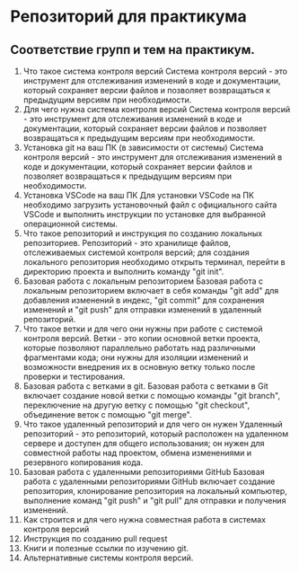 # Репозиторий для практикума
## Соответствие групп и тем на практикум.

1. Что такое система контроля версий
Система контроля версий - это инструмент для отслеживания изменений в коде и документации, который сохраняет версии файлов и позволяет возвращаться к предыдущим версиям при необходимости.
2. Для чего нужна система контроля версий
Система контроля версий - это инструмент для отслеживания изменений в коде и документации, который сохраняет версии файлов и позволяет возвращаться к предыдущим версиям при необходимости.
3. Установка git на ваш ПК (в зависимости от системы)
Система контроля версий - это инструмент для отслеживания изменений в коде и документации, который сохраняет версии файлов и позволяет возвращаться к предыдущим версиям при необходимости.
4. Установка VSCode на ваш ПК
Для установки VSCode на ПК необходимо загрузить установочный файл с официального сайта VSCode и выполнить инструкции по установке для выбранной операционной системы.
5. Что такое репозиторий и инструкция по созданию локальных репозиториев.
Репозиторий - это хранилище файлов, отслеживаемых системой контроля версий; для создания локального репозитория необходимо открыть терминал, перейти в директорию проекта и выполнить команду "git init".
6. Базовая работа с локальным репозиторием
Базовая работа с локальным репозиторием включает в себя команды "git add" для добавления изменений в индекс, "git commit" для сохранения изменений и "git push" для отправки изменений в удаленный репозиторий.
7. Что такое ветки и для чего они нужны при работе с системой контроля версий.
Ветки - это копии основной ветки проекта, которые позволяют параллельно работать над различными фрагментами кода; они нужны для изоляции изменений и возможности внедрения их в основную ветку только после проверки и тестирования.
8. Базовая работа с ветками в git.
Базовая работа с ветками в Git включает создание новой ветки с помощью команды "git branch", переключение на другую ветку с помощью "git checkout", объединение веток с помощью "git merge".
9. Что такое удаленный репозиторий и для чего он нужен
Удаленный репозиторий - это репозиторий, который расположен на удаленном сервере и доступен для общего использования; он нужен для совместной работы над проектом, обмена изменениями и резервного копирования кода.
10. Базовая работа с удаленными репозиториями GitHub
Базовая работа с удаленными репозиториями GitHub включает создание репозитория, клонирование репозитория на локальный компьютер, выполнение команд "git push" и "git pull" для отправки и получения изменений.
11. Как строится и для чего нужна совместная работа в системах контроля версий
12. Инструкция по созданию pull request  
13. Книги и полезные ссылки по изучению git.
14. Альтернативные системы контроля версий.
